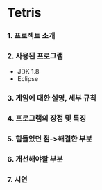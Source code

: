 # Tetris
      
### 1. 프로젝트 소개   
### 2. 사용된 프로그램
* JDK 1.8
* Eclipse
### 3. 게임에 대한 설명, 세부 규칙
### 4. 프로그램의 장점 및 특징
### 5. 힘들었던 점->해결한 부분
### 6. 개선해야할 부분
### 7. 시연
